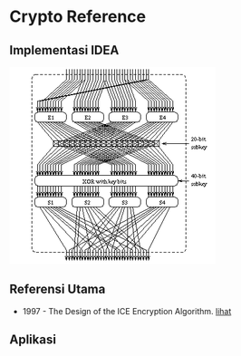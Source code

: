# Crypto Reference

## Implementasi IDEA

![round](round.png)

## Referensi Utama

* 1997 - The Design of the ICE Encryption Algorithm. [lihat](1997.kwan.pdf)

## Aplikasi